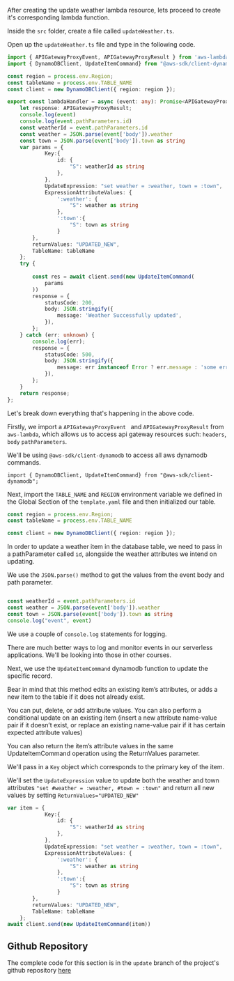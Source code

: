 After creating the update weather lambda resource, lets proceed to create it's corresponding lambda function.

Inside the `src` folder, create a file called `updateWeather.ts`.

Open up the `updateWeather.ts` file and type in the following code.


```ts
import { APIGatewayProxyEvent, APIGatewayProxyResult } from 'aws-lambda';
import { DynamoDBClient, UpdateItemCommand} from "@aws-sdk/client-dynamodb";

const region = process.env.Region;
const tableName = process.env.TABLE_NAME
const client = new DynamoDBClient({ region: region });

export const lambdaHandler = async (event: any): Promise<APIGatewayProxyResult> => {
    let response: APIGatewayProxyResult;
    console.log(event)
    console.log(event.pathParameters.id)
    const weatherId = event.pathParameters.id
    const weather = JSON.parse(event['body']).weather
    const town = JSON.parse(event['body']).town as string
    var params = {
            Key:{
                id: {
                    "S": weatherId as string
                },
            },
            UpdateExpression: "set weather = :weather, town = :town",
            ExpressionAttributeValues: {
                ':weather': {
                    "S": weather as string
                },
                ':town':{
                    "S": town as string
                }
        },
        returnValues: "UPDATED_NEW",
        TableName: tableName
    };
    try {
        
        const res = await client.send(new UpdateItemCommand(
            params
        )) 
        response = {
            statusCode: 200,
            body: JSON.stringify({
                message: 'Weather Successfully updated',
            }),
        };
    } catch (err: unknown) {
        console.log(err);
        response = {
            statusCode: 500,
            body: JSON.stringify({
                message: err instanceof Error ? err.message : 'some error happened',
            }),
        };
    }
    return response;
};
```
Let's break down everything that's happening in the above code.

Firstly, we import a `APIGatewayProxyEvent `  and `APIGatewayProxyResult` from `aws-lambda`, which allows us to access api gateway resources such: `headers`, `body` `pathParameters`. 

We'll be using `@aws-sdk/client-dynamodb` to access all aws dynamodb commands.

`import { DynamoDBClient, UpdateItemCommand} from "@aws-sdk/client-dynamodb";`

Next, import the `TABLE_NAME` and `REGION` environment variable we defined in 
the Global Section of the `template.yaml` file and then initialized our table.

```ts 
const region = process.env.Region;
const tableName = process.env.TABLE_NAME

const client = new DynamoDBClient({ region: region });
```
In order to update a weather item in the database table, we need to pass in a pathParameter called `id`, alongside
the weather attributes we intend on updating.

We use the `JSON.parse()` method to get the values from the event body and path parameter.

```ts

const weatherId = event.pathParameters.id
const weather = JSON.parse(event['body']).weather
const town = JSON.parse(event['body']).town as string
console.log("event", event)
```
We use a couple of `console.log` statements for logging.

There are much better ways to log and monitor events in our serverless applications. We'll be looking into those in 
other courses.

Next, we use the `UpdateItemCommand` dynamodb function to update the specific record. 

Bear in mind that this method edits an existing item’s attributes, or adds a new item to the table if it does not already exist.

You can put, delete, or add attribute values. You can also perform a conditional update on an existing item (insert a new attribute name-value pair if it doesn’t exist, or replace an existing name-value pair if it has certain expected attribute values)

You can also return the item’s attribute values in the same UpdateItemCommand operation using the ReturnValues parameter.

We'll pass in a `Key` object which corresponds to the primary key of the item.

We'll set the `UpdateExpression` value to update both the weather and town attributes `"set #weather = :weather, #town = :town"` and return all new values by setting `ReturnValues="UPDATED_NEW"`



```ts
var item = {
            Key:{
                id: {
                    "S": weatherId as string
                },
            },
            UpdateExpression: "set weather = :weather, town = :town",
            ExpressionAttributeValues: {
                ':weather': {
                    "S": weather as string
                },
                ':town':{
                    "S": town as string
                }
        },
        returnValues: "UPDATED_NEW",
        TableName: tableName
    };
await client.send(new UpdateItemCommand(item)) 
```


## Github Repository

The complete code for this section is in the `update` branch of the project's github repository [here](https://github.com/EducloudHQ/rest_with_sam_typescript/tree/update)